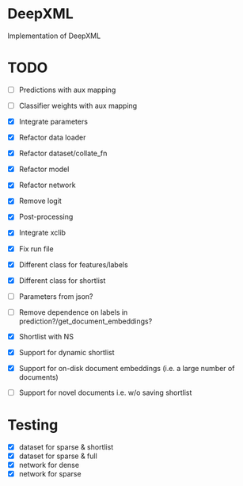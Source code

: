 # DeepXML
Implementation of DeepXML

# TODO

- [ ] Predictions with aux mapping
- [ ] Classifier weights with aux mapping
- [x] Integrate parameters
- [x] Refactor data loader
- [x] Refactor dataset/collate_fn
- [x] Refactor model
- [x] Refactor network
- [x] Remove logit
- [x] Post-processing
- [x] Integrate xclib
- [x] Fix run file
- [x] Different class for features/labels
- [x] Different class for shortlist
- [ ] Parameters from json?
- [ ] Remove dependence on labels in prediction?/get_document_embeddings?
- [x] Shortlist with NS
- [x] Support for dynamic shortlist
- [x] Support for on-disk document embeddings (i.e. a large number of documents)
- [ ] Support for novel documents i.e. w/o saving shortlist


# Testing

- [x] dataset for sparse & shortlist
- [x] dataset for sparse & full
- [x] network for dense
- [x] network for sparse 
